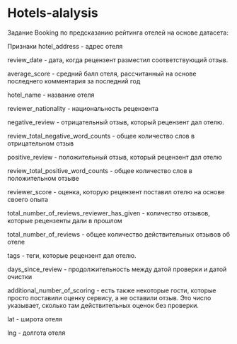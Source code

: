 # Hotels-alalysis


Задание Booking по предсказанию рейтинга отелей на основе датасета:

Признаки
hotel_address - адрес отеля

review_date - дата, когда рецензент разместил соответствующий отзыв.

average_score - средний балл отеля, рассчитанный на основе последнего комментария за последний год

hotel_name - название отеля

reviewer_nationality - национальность рецензента

negative_review - отрицательный отзыв, который рецензент дал отелю.

review_total_negative_word_counts - общее количество слов в отрицательном отзыв

positive_review - положительный отзыв, который рецензент дал отелю

review_total_positive_word_counts - общее количество слов в положительном отзыве

reviewer_score - оценка, которую рецензент поставил отелю на основе своего опыта

total_number_of_reviews_reviewer_has_given - количество отзывов, которые рецензенты дали в прошлом

total_number_of_reviews - общее количество действительных отзывов об отеле

tags - теги, которые рецензент дал отелю.

days_since_review - продолжительность между датой проверки и датой очистки

additional_number_of_scoring - есть также некоторые гости, которые просто поставили оценку сервису, а не оставили отзыв. Это число указывает, сколько там действительных оценок без проверки.

lat - широта отеля

lng - долгота отеля
